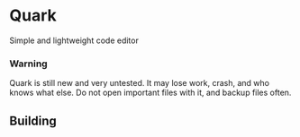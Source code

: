 # Quark
Simple and lightweight code editor

### Warning
Quark is still new and very untested. It may lose work, crash, and who knows what else. 
Do not open important files with it, and backup files often.

## Building

